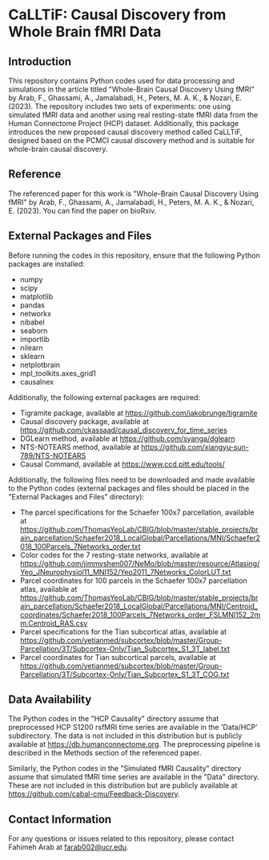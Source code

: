 # CaLLTiF: Causal Discovery from Whole Brain fMRI Data

## Introduction

This repository contains Python codes used for data processing and simulations in the article titled "Whole-Brain Causal Discovery Using fMRI" by Arab, F., Ghassami, A., Jamalabadi, H., Peters, M. A. K., & Nozari, E. (2023). The repository includes two sets of experiments: one using simulated fMRI data and another using real resting-state fMRI data from the Human Connectome Project (HCP) dataset. Additionally, this package introduces the new proposed causal discovery method called CaLLTiF, designed based on the PCMCI causal discovery method and is suitable for whole-brain causal discovery.

## Reference

 The referenced paper for this work is "Whole-Brain Causal Discovery Using fMRI" by Arab, F., Ghassami, A., Jamalabadi, H., Peters, M. A. K., & Nozari, E. (2023). You can find the paper on bioRxiv.

## External Packages and Files

Before running the codes in this repository, ensure that the following Python packages are installed:

- numpy
- scipy
- matplotlib
- pandas
- networkx
- nibabel
- seaborn
- importlib
- nilearn
- sklearn
- netplotbrain
- mpl_toolkits.axes_grid1
- causalnex

Additionally, the following external packages are required:

- Tigramite package, available at https://github.com/jakobrunge/tigramite
- Causal discovery package, available at https://github.com/ckassaad/causal_discovery_for_time_series
- DGLearn method, available at https://github.com/syanga/dglearn
- NTS-NOTEARS method, available at https://github.com/xiangyu-sun-789/NTS-NOTEARS
- Causal Command, available at https://www.ccd.pitt.edu/tools/

Additionally, the following files need to be downloaded and made available to the Python codes (external packages and files should be placed in the "External Packages and Files" directory):

- The parcel specifications for the Schaefer 100x7 parcellation, available at https://github.com/ThomasYeoLab/CBIG/blob/master/stable_projects/brain_parcellation/Schaefer2018_LocalGlobal/Parcellations/MNI/Schaefer2018_100Parcels_7Networks_order.txt
- Color codes for the 7 resting-state networks, available at https://github.com/jimmyshen007/NeMo/blob/master/resource/Atlasing/Yeo_JNeurophysiol11_MNI152/Yeo2011_7Networks_ColorLUT.txt
- Parcel coordinates for 100 parcels in the Schaefer 100x7 parcellation atlas, available at https://github.com/ThomasYeoLab/CBIG/blob/master/stable_projects/brain_parcellation/Schaefer2018_LocalGlobal/Parcellations/MNI/Centroid_coordinates/Schaefer2018_100Parcels_7Networks_order_FSLMNI152_2mm.Centroid_RAS.csv
- Parcel specifications for the Tian subcortical atlas, available at https://github.com/yetianmed/subcortex/blob/master/Group-Parcellation/3T/Subcortex-Only/Tian_Subcortex_S1_3T_label.txt
- Parcel coordinates for Tian subcortical parcels, available at https://github.com/yetianmed/subcortex/blob/master/Group-Parcellation/3T/Subcortex-Only/Tian_Subcortex_S1_3T_COG.txt

## Data Availability

The Python codes in the "HCP Causality" directory assume that preprocessed HCP S1200 rsfMRI time series are available in the 'Data/HCP' subdirectory. The data is not included in this distribution but is publicly available at https://db.humanconnectome.org. The preprocessing pipeline is described in the Methods section of the referenced paper.

Similarly, the Python codes in the "Simulated fMRI Causality" directory assume that simulated fMRI time series are available in the "Data" directory. These are not included in this distribution but are publicly available at https://github.com/cabal-cmu/Feedback-Discovery.

## Contact Information

For any questions or issues related to this repository, please contact Fahimeh Arab at farab002@ucr.edu.

